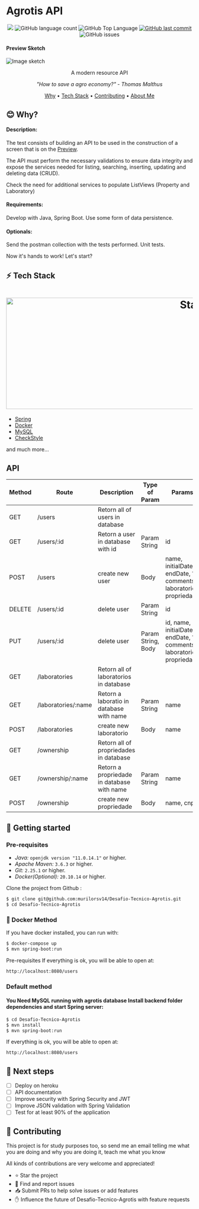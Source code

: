 # Agrotis API

<p align="center">
  <a href="https://codeclimate.com/github/murilorsv14/Desafio-Tecnico-Agrotis/maintainability"><img src="https://api.codeclimate.com/v1/badges/d1cb27ba7514651179e9/maintainability" /></a>
  <img alt="GitHub language count" src="https://img.shields.io/github/languages/count/murilorsv14/Desafio-Tecnico-Agrotis?color=6E40C9">
  <img alt="GitHub Top Language" src="https://img.shields.io/github/languages/top/murilorsv14/Desafio-Tecnico-Agrotis?color=6E40C9">
  <a href="https://github.com/murilorsv14/Delivery-App/commits/main">
    <img alt="GitHub last commit" src="https://img.shields.io/github/last-commit/murilorsv14/Desafio-Tecnico-Agrotis?color=6E40C9">
  </a>
  <img alt="GitHub issues" src="https://img.shields.io/github/issues/murilorsv14/Desafio-Tecnico-Agrotis">
</p>

#### Preview Sketch
<img src="https://github.com/murilorsv14/Desafio-Tecnico-Agrotis/blob/main/print.png?raw=true" width="auto" title="Image sketch">

<p align="center">A modern resource API</p>

<p align="center"><i> "How to save a agro economy?" - Thomas Malthus </i> </p>

<p align="center">
  <a href="#-why">Why</a> •
  <a href="#-tech-stack">Tech Stack</a> •
  <a href="#-contributing">Contributing</a> •
  <a href="https://github.com/murilorsv14">About Me</a>
</p>

## 😊 **Why?**

<h4>Description:</h4>
<p>
The test consists of building an API to be used in the construction of a screen that is on the <a href="#-Preview Sketch">Preview</a>.

The API must perform the necessary validations to ensure data integrity and
expose the services needed for listing, searching, inserting, updating and deleting
data (CRUD).

Check the need for additional services to populate ListViews (Property and Laboratory)
</p>
<h4>Requirements:</h4>
<p>
Develop with Java, Spring Boot.
Use some form of data persistence.
</p>

<h4>Optionals:</h4>
<p>
Send the postman collection with the tests performed.
Unit tests.
</p>

Now it's hands to work! Let's start?

## ⚡ **Tech Stack**

<h1 align="center">
  <img src="https://miro.medium.com/max/1185/1*gbOHRlqC7Nha-omsHMIBRw.png" alt="Stack" height="300" width="1000">
  <br>
</h1>

- [Spring](https://spring.io/)
- [Docker](https://www.docker.com/)
- [MySQL](https://www.mysql.com/)
- [CheckStyle](https://checkstyle.sourceforge.io/)

and much more...

## API

| Method | Route | Description | Type of Param | Params |
|-------| ------ | ---- | ------ | ---- | 
|GET| /users       |  Retorn all of users in database    |  |  |
|GET| /users/:id       |  Retorn a user in database with id  |   Param String   |  id  |
|POST| /users       |   create new user   |   Body    |   name, initialDate, endDate, ?comments, laboratorio, propriedade   |
|DELETE| /users/:id       |   delete user   |   Param String   |   id   |
|PUT| /users/:id       |   delete user   |   Param String, Body   |   id, name, initialDate, endDate, ?comments, laboratorio, propriedade   |
|GET| /laboratories       |  Retorn all of laboratorios in database    |  |  |
|GET| /laboratories/:name       |  Retorn a laboratio in database with name    |   Param String   |  name  |
|POST| /laboratories       |   create new laboratorio   |   Body    |  name   |
|GET| /ownership       |  Retorn all of propriedades in database    |  |  |
|GET| /ownership/:name       |  Retorn a propriedade in database with name    |   Param String   |  name  |
|POST| /ownership       |   create new propriedade   |   Body    |  name, cnpj   |

## 🏃 Getting started

### Pre-requisites

- _Java:_ `openjdk version "11.0.14.1"` or higher.
- _Apache Maven:_ `3.6.3` or higher.
- _Git:_ `2.25.1` or higher.
- _Docker(Optional):_ `20.10.14` or higher.

Clone the project from Github :

```sh
$ git clone git@github.com:murilorsv14/Desafio-Tecnico-Agrotis.git
$ cd Desafio-Tecnico-Agrotis
```

### 🐳 Docker Method

If you have docker installed, you can run with:

```sh
$ docker-compose up
$ mvn spring-boot:run
```

Pre-requisites
If everything is ok, you will be able to open at:

```bash
http://localhost:8080/users
```

### Default method

#### You Need MySQL running with agrotis database Install backend folder dependencies and start Spring server:

```sh
$ cd Desafio-Tecnico-Agrotis
$ mvn install
$ mvn spring-boot:run
```

If everything is ok, you will be able to open at:

```bash
http://localhost:8080/users
```

## 👣 Next steps

- [ ] Deploy on heroku
- [ ] API documentation
- [ ] Improve security with Spring Security and JWT
- [ ] Improve JSON validation with Spring Validation
- [ ] Test for at least 90% of the application

## 🤝 **Contributing**

This project is for study purposes too, so send me an email telling me what you are doing and why you are doing it, teach me what you know

All kinds of contributions are very welcome and appreciated!

- ⭐️ Star the project
- 🐛 Find and report issues
- 📥 Submit PRs to help solve issues or add features
- ✋ Influence the future of Desafio-Tecnico-Agrotis with feature requests

<!-- To learn how to contribute, read the [Contributing Guide](/CONTRIBUTING.md) before making the pull request. -->

<!-- To learn a little more about the implemented architecture, read the [Architecture Design](/ARCHITECTURE.md). -->
